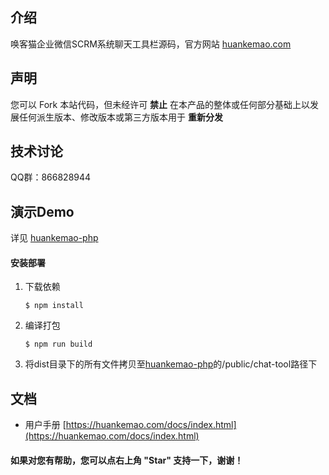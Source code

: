 ## 介绍
唤客猫企业微信SCRM系统聊天工具栏源码，官方网站 [huankemao.com](https://huankemao.com/)

## 声明

您可以 Fork 本站代码，但未经许可 **禁止** 在本产品的整体或任何部分基础上以发展任何派生版本、修改版本或第三方版本用于 **重新分发** 

## 技术讨论

QQ群：866828944

## 演示Demo
详见 [huankemao-php](https://gitee.com/huankemao/huankemao-php)

#### 安装部署

1.  下载依赖
    ```
    $ npm install
    ```

2.  编译打包
    ```
    $ npm run build
    ```

3.  将dist目录下的所有文件拷贝至[huankemao-php](https://gitee.com/huankemao/huankemao-php)的/public/chat-tool路径下

## 文档
- 用户手册 [https://huankemao.com/docs/index.html](https://huankemao.com/docs/index.html)

#### 如果对您有帮助，您可以点右上角 "Star" 支持一下，谢谢！